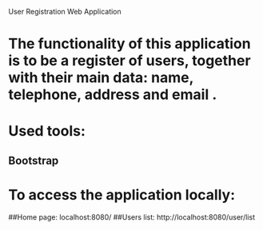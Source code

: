 User Registration Web Application

# The functionality of this application is to be a register of users, together with their main data: name, telephone, address and email .

# Used tools:
## Bootstrap

# To access the application locally:
##Home page: localhost:8080/
##Users list: http://localhost:8080/user/list
